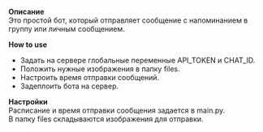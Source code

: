 **Описание**\
Это простой бот, который отправляет сообщение с напоминанием в группу или личным сообщением. 

**How to use** 
- Задать на сервере глобальные переменные API_TOKEN и CHAT_ID.
- Положить нужные изображения в папку files.
- Настроить время отправки сообщений.
- Задеплоить бота на сервер. 

**Настройки** \
Расписание и время отправки сообщения задается в main.py. \
В папку files складываются изображения для отправки.


